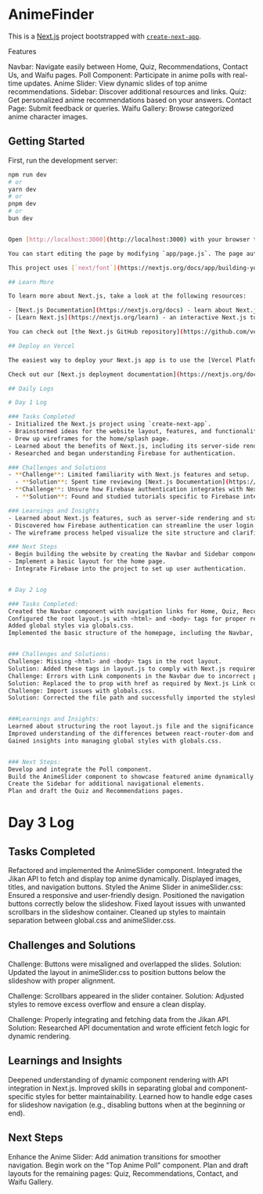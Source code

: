 # AnimeFinder

This is a [Next.js](https://nextjs.org) project bootstrapped with [`create-next-app`](https://github.com/vercel/next.js/tree/canary/packages/create-next-app).

Features

Navbar: Navigate easily between Home, Quiz, Recommendations, Contact Us, and Waifu pages.
Poll Component: Participate in anime polls with real-time updates.
Anime Slider: View dynamic slides of top anime recommendations.
Sidebar: Discover additional resources and links.
Quiz: Get personalized anime recommendations based on your answers.
Contact Page: Submit feedback or queries.
Waifu Gallery: Browse categorized anime character images.

## Getting Started

First, run the development server:

```bash
npm run dev
# or
yarn dev
# or
pnpm dev
# or
bun dev


Open [http://localhost:3000](http://localhost:3000) with your browser to see the result.

You can start editing the page by modifying `app/page.js`. The page auto-updates as you edit the file.

This project uses [`next/font`](https://nextjs.org/docs/app/building-your-application/optimizing/fonts) to automatically optimize and load [Geist](https://vercel.com/font), a new font family for Vercel.

## Learn More

To learn more about Next.js, take a look at the following resources:

- [Next.js Documentation](https://nextjs.org/docs) - learn about Next.js features and API.
- [Learn Next.js](https://nextjs.org/learn) - an interactive Next.js tutorial.

You can check out [the Next.js GitHub repository](https://github.com/vercel/next.js) - your feedback and contributions are welcome!

## Deploy on Vercel

The easiest way to deploy your Next.js app is to use the [Vercel Platform](https://vercel.com/new?utm_medium=default-template&filter=next.js&utm_source=create-next-app&utm_campaign=create-next-app-readme) from the creators of Next.js.

Check out our [Next.js deployment documentation](https://nextjs.org/docs/app/building-your-application/deploying) for more details.

## Daily Logs

# Day 1 Log

### Tasks Completed
- Initialized the Next.js project using `create-next-app`.
- Brainstormed ideas for the website layout, features, and functionality.
- Drew up wireframes for the home/splash page.
- Learned about the benefits of Next.js, including its server-side rendering capabilities.
- Researched and began understanding Firebase for authentication.

### Challenges and Solutions
- **Challenge**: Limited familiarity with Next.js features and setup.
  - **Solution**: Spent time reviewing [Next.js Documentation](https://nextjs.org/docs) to understand its core concepts and capabilities.
- **Challenge**: Unsure how Firebase authentication integrates with Next.js.
  - **Solution**: Found and studied tutorials specific to Firebase integration in Next.js ([Firebase Docs](https://firebase.google.com/docs)).

### Learnings and Insights
- Learned about Next.js features, such as server-side rendering and static site generation, and their impact on performance and SEO.
- Discovered how Firebase authentication can streamline the user login process and improve security.
- The wireframe process helped visualize the site structure and clarified the placement of components.

### Next Steps
- Begin building the website by creating the Navbar and Sidebar components.
- Implement a basic layout for the home page.
- Integrate Firebase into the project to set up user authentication.


# Day 2 Log

### Tasks Completed:
Created the Navbar component with navigation links for Home, Quiz, Recommendations, Contact Us, and Waifu pages.
Configured the root layout.js with <html> and <body> tags for proper rendering.
Added global styles via globals.css.
Implemented the basic structure of the homepage, including the Navbar, Poll, and Sidebar components.


### Challenges and Solutions:
Challenge: Missing <html> and <body> tags in the root layout.
Solution: Added these tags in layout.js to comply with Next.js requirements.
Challenge: Errors with Link components in the Navbar due to incorrect prop usage.
Solution: Replaced the to prop with href as required by Next.js Link components.
Challenge: Import issues with globals.css.
Solution: Corrected the file path and successfully imported the stylesheet.


###Learnings and Insights:
Learned about structuring the root layout.js file and the significance of wrapping all content with <html> and <body> in Next.js.
Improved understanding of the differences between react-router-dom and Next.js Link components.
Gained insights into managing global styles with globals.css.


### Next Steps:
Develop and integrate the Poll component.
Build the AnimeSlider component to showcase featured anime dynamically.
Create the Sidebar for additional navigational elements.
Plan and draft the Quiz and Recommendations pages.
```

# Day 3 Log

## Tasks Completed

Refactored and implemented the AnimeSlider component.
Integrated the Jikan API to fetch and display top anime dynamically.
Displayed images, titles, and navigation buttons.
Styled the Anime Slider in animeSlider.css:
Ensured a responsive and user-friendly design.
Positioned the navigation buttons correctly below the slideshow.
Fixed layout issues with unwanted scrollbars in the slideshow container.
Cleaned up styles to maintain separation between global.css and animeSlider.css.

## Challenges and Solutions

Challenge: Buttons were misaligned and overlapped the slides.
Solution: Updated the layout in animeSlider.css to position buttons below the slideshow with proper alignment.

Challenge: Scrollbars appeared in the slider container.
Solution: Adjusted styles to remove excess overflow and ensure a clean display.

Challenge: Properly integrating and fetching data from the Jikan API.
Solution: Researched API documentation and wrote efficient fetch logic for dynamic rendering.

## Learnings and Insights

Deepened understanding of dynamic component rendering with API integration in Next.js.
Improved skills in separating global and component-specific styles for better maintainability.
Learned how to handle edge cases for slideshow navigation (e.g., disabling buttons when at the beginning or end).

## Next Steps

Enhance the Anime Slider:
Add animation transitions for smoother navigation.
Begin work on the "Top Anime Poll" component.
Plan and draft layouts for the remaining pages: Quiz, Recommendations, Contact, and Waifu Gallery.
